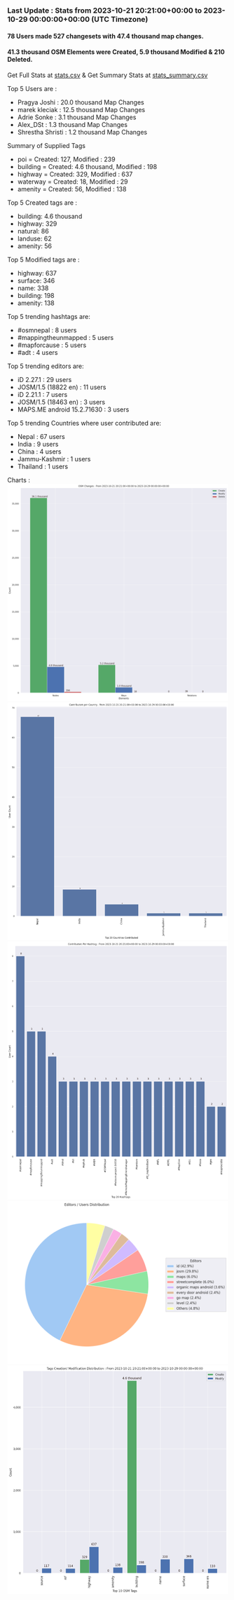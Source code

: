 ### Last Update : Stats from 2023-10-21 20:21:00+00:00 to 2023-10-29 00:00:00+00:00 (UTC Timezone)

#### 78 Users made 527 changesets with 47.4 thousand map changes.
#### 41.3 thousand OSM Elements were Created, 5.9 thousand Modified & 210 Deleted.
Get Full Stats at [stats.csv](/stats/Nepal/Weekly/stats.csv)
 & Get Summary Stats at [stats_summary.csv](/stats/Nepal/Weekly/stats_summary.csv)

Top 5 Users are : 
- Pragya Joshi : 20.0 thousand Map Changes
- marek kleciak : 12.5 thousand Map Changes
- Adrie Sonke : 3.1 thousand Map Changes
- Alex_DSt : 1.3 thousand Map Changes
- Shrestha Shristi : 1.2 thousand Map Changes

Summary of Supplied Tags
- poi = Created: 127, Modified : 239
- building = Created: 4.6 thousand, Modified : 198
- highway = Created: 329, Modified : 637
- waterway = Created: 18, Modified : 29
- amenity = Created: 56, Modified : 138


Top 5 Created tags are :
- building: 4.6 thousand
- highway: 329
- natural: 86
- landuse: 62
- amenity: 56


Top 5 Modified tags are :
- highway: 637
- surface: 346
- name: 338
- building: 198
- amenity: 138


Top 5 trending hashtags are:
- #osmnepal : 8 users
- #mappingtheunmapped : 5 users
- #mapforcause : 5 users
- #adt : 4 users


Top 5 trending editors are:
- iD 2.27.1 : 29 users
- JOSM/1.5 (18822 en) : 11 users
- iD 2.21.1 : 7 users
- JOSM/1.5 (18463 en) : 3 users
- MAPS.ME android 15.2.71630 : 3 users


Top 5 trending Countries where user contributed are:
- Nepal : 67 users
- India : 9 users
- China : 4 users
- Jammu-Kashmir : 1 users
- Thailand : 1 users


 Charts : 
![Alt text](./stats_osm_changes.png) 
![Alt text](./stats_users_per_country.png) 
![Alt text](./stats_users_per_hashtag.png) 
![Alt text](./stats_editors_pie_chart.png) 
![Alt text](./stats_tags.png) 
